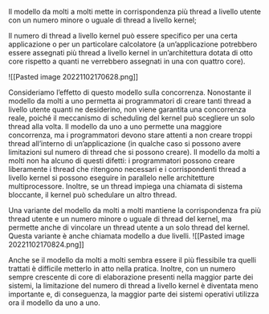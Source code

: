 Il modello da molti a molti mette in corrispondenza più thread a livello utente con un numero minore o uguale di thread a livello kernel;

Il numero di thread a livello kernel può essere specifico per una certa applicazione o per un particolare calcolatore (a un’applicazione potrebbero essere assegnati più thread a livello kernel in un’architettura dotata di otto core rispetto a quanti ne verrebbero assegnati in una con quattro core).

![[Pasted image 20221102170628.png]]

Consideriamo l’effetto di questo modello sulla concorrenza. Nonostante il modello da molti a uno permetta ai programmatori di creare tanti thread a livello utente quanti ne desiderino, non viene garantita una concorrenza reale, poiché il meccanismo di scheduling del kernel può scegliere un solo thread alla volta. Il modello da uno a uno permette una maggiore concorrenza, ma i programmatori devono stare attenti a non creare troppi thread all’interno di un’applicazione (in qualche caso si possono avere limitazioni sul numero di thread che si possono creare). Il modello da molti a molti non ha alcuno di questi difetti: i programmatori possono creare liberamente i thread che ritengono necessari e i corrispondenti thread a livello kernel si possono eseguire in parallelo nelle architetture multiprocessore. Inoltre, se un thread impiega una chiamata di sistema bloccante, il kernel può schedulare un altro thread.

Una variante del modello da molti a molti mantiene la corrispondenza fra più thread utente e un numero minore o uguale di thread del kernel, ma permette anche di vincolare un thread utente a un solo thread del kernel. Questa variante è anche chiamata modello a due livelli.
![[Pasted image 20221102170824.png]]

Anche se il modello da molti a molti sembra essere il più flessibile tra quelli trattati è difficile metterlo in atto nella pratica. Inoltre, con un numero sempre crescente di core di elaborazione presenti nella maggior parte dei sistemi, la limitazione del numero di thread a livello kernel è diventata meno importante e, di conseguenza, la maggior parte dei sistemi operativi utilizza ora il modello da uno a uno.